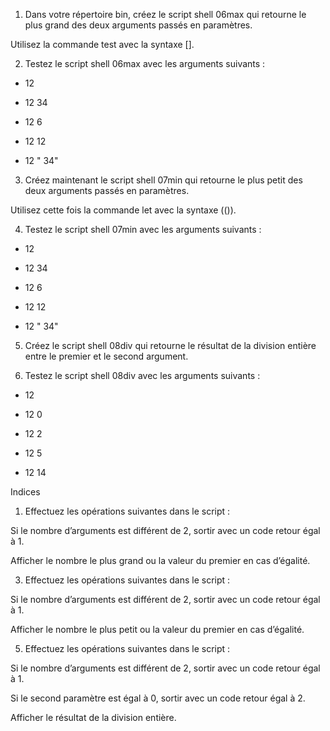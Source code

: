 1. Dans votre répertoire bin, créez le script shell 06max qui retourne le plus grand des deux arguments passés en paramètres.

Utilisez la commande test avec la syntaxe [].

2. Testez le script shell 06max avec les arguments suivants :

- 12

- 12 34

- 12 6

- 12 12

- 12 " 34"

3. Créez maintenant le script shell 07min qui retourne le plus petit des deux arguments passés en paramètres.

Utilisez cette fois la commande let avec la syntaxe (()).

4. Testez le script shell 07min avec les arguments suivants :

- 12

- 12 34

- 12 6

- 12 12

- 12 " 34"

5. Créez le script shell 08div qui retourne le résultat de la division entière entre le premier et le second argument.

6. Testez le script shell 08div avec les arguments suivants :

- 12

- 12 0

- 12 2

- 12 5

- 12 14

Indices

1. Effectuez les opérations suivantes dans le script :

Si le nombre d’arguments est différent de 2, sortir avec un code retour égal à 1.

Afficher le nombre le plus grand ou la valeur du premier en cas d’égalité.

3. Effectuez les opérations suivantes dans le script :

Si le nombre d’arguments est différent de 2, sortir avec un code retour égal à 1.

Afficher le nombre le plus petit ou la valeur du premier en cas d’égalité.

5. Effectuez les opérations suivantes dans le script :

Si le nombre d’arguments est différent de 2, sortir avec un code retour égal à 1.

Si le second paramètre est égal à 0, sortir avec un code retour égal à 2.

Afficher le résultat de la division entière.